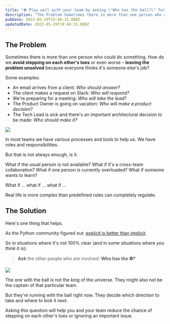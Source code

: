 ```yaml
---
title: "⚽️ Play well with your team by asking \"Who has the ball?\" for each important topic over time"
description: "The Problem Sometimes there is more than one person who could do something. How do we avoid stepping on each other's toes or even worse – leaving the problem unsolved because everyone thinks it's s..."
pubDate: 2023-05-29T19:40:33.000Z
updatedDate: 2023-05-29T19:40:33.000Z
---
```

## The Problem

Sometimes there is more than one person who could do something.
How do we
**avoid stepping on each other's toes** or even
worse – **leaving the problem unsolved** because
everyone thinks it's someone else's job?

Some examples:

* An email arrives from a client: *Who should answer?*
* The client makes a request on Slack:
  *Who will respond?*
* We're preparing for a meeting:
  *Who will take the lead?*
* The Product Owner is going on vacation:
  *Who will make a product decision?*
* The Tech Lead is sick and there's an important architectural
  decision to be made: *Who should make it?*

![](https://lh6.googleusercontent.com/eRba-GsVCfSMkGt04avCfbc0yCuharP2sqKns9BIXa-11-2CikXGhaJCZZsINf68lwpeVWH07pn13AZ_HJats4lO4vGgrmM9yPhvnR_l-yhetYRoYu-Zek4SlraV8Iw95npw-CjtqszvEXKWkAFuR-Q)

In most teams we have various processes and
tools to help us. We have roles and
responsibilities.

But that is not always enough, is it.

What if the usual person is not available? What if it's a
cross-team collaboration? What if one person is currently
overloaded? What if someone wants to learn?

What if … what if … what if …

Real life is more complex than predefined rules can completely
regulate.

## The Solution

Here's one thing that helps.

As the Python community figured out:
[explicit is better than implicit](https://peps.python.org/pep-0020/?ref=localhost).

So in situations where it's not 100% clear (and in some
situations where *you think* it is):

> **Ask** the other people who are involved:
> **Who has the ⚽️?**

![](https://lh5.googleusercontent.com/VInjdVXdowSlA02MrPfkpjWVzg6-x6wQPNG-fBfsOgD-KzxKK2WvfPsqRD-QM74s8wJTeksb1tHL_NL2o56OMr0knKhDnGf_6aSTYtKnQsKvu035doNtGhtMyrlVlIlg_FSOW5Ex04xA4zluIkIhKYE)

The one with the ball is not the king of the universe. They
might also not be the captain of that particular team.

But they're running with the ball right now. They decide which
direction to take and where to kick it next.

Asking this question will help you and your team reduce the
chance of stepping on each other's toes or ignoring an important
issue.